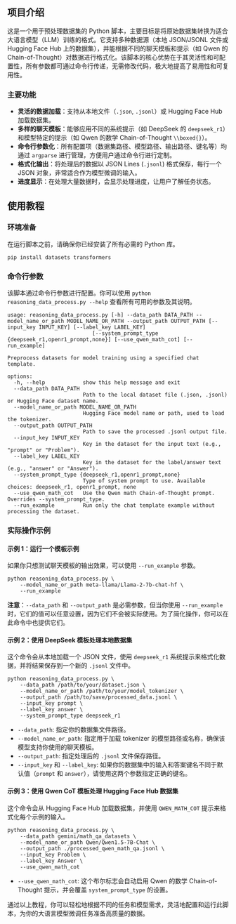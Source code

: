 ## 项目介绍

这是一个用于预处理数据集的 Python 脚本，主要目标是将原始数据集转换为适合大语言模型（LLM）训练的格式。它支持多种数据源（本地 JSON/JSONL 文件或 Hugging Face Hub 上的数据集），并能根据不同的聊天模板和提示（如 Qwen 的 Chain-of-Thought）对数据进行格式化。该脚本的核心优势在于其灵活性和可配置性，所有参数都可通过命令行传递，无需修改代码，极大地提高了易用性和可复用性。

### 主要功能

- **灵活的数据加载**：支持从本地文件（`.json`, `.jsonl`）或 Hugging Face Hub 加载数据集。
- **多样的聊天模板**：能够应用不同的系统提示（如 DeepSeek 的 `deepseek_r1`）和模型特定的提示（如 Qwen 的数学 Chain-of-Thought `\\boxed{}`）。
- **命令行参数化**：所有配置项（数据集路径、模型路径、输出路径、键名等）均通过 `argparse` 进行管理，方便用户通过命令行进行定制。
- **格式化输出**：将处理后的数据以 JSON Lines (`.jsonl`) 格式保存，每行一个 JSON 对象，非常适合作为模型微调的输入。
- **进度显示**：在处理大量数据时，会显示处理进度，让用户了解任务状态。

## 使用教程

### 环境准备

在运行脚本之前，请确保你已经安装了所有必需的 Python 库。

```shell
pip install datasets transformers
```

### 命令行参数

该脚本通过命令行参数进行配置。你可以使用 `python reasoning_data_process.py --help` 查看所有可用的参数及其说明。

```shell
usage: reasoning_data_process.py [-h] --data_path DATA_PATH --model_name_or_path MODEL_NAME_OR_PATH --output_path OUTPUT_PATH [--input_key INPUT_KEY] [--label_key LABEL_KEY]
                           [--system_prompt_type {deepseek_r1,openr1_prompt,none}] [--use_qwen_math_cot] [--run_example]

Preprocess datasets for model training using a specified chat template.

options:
  -h, --help            show this help message and exit
  --data_path DATA_PATH
                        Path to the local dataset file (.json, .jsonl) or Hugging Face dataset name.
  --model_name_or_path MODEL_NAME_OR_PATH
                        Hugging Face model name or path, used to load the tokenizer.
  --output_path OUTPUT_PATH
                        Path to save the processed .jsonl output file.
  --input_key INPUT_KEY
                        Key in the dataset for the input text (e.g., "prompt" or "Problem").
  --label_key LABEL_KEY
                        Key in the dataset for the label/answer text (e.g., "answer" or "Answer").
  --system_prompt_type {deepseek_r1,openr1_prompt,none}
                        Type of system prompt to use. Available choices: deepseek_r1, openr1_prompt, none
  --use_qwen_math_cot   Use the Qwen math Chain-of-Thought prompt. Overrides --system_prompt_type.
  --run_example         Run only the chat template example without processing the dataset.
```

### 实际操作示例

#### 示例 1：运行一个模板示例

如果你只想测试聊天模板的输出效果，可以使用 `--run_example` 参数。

```shell
python reasoning_data_process.py \
    --model_name_or_path meta-llama/Llama-2-7b-chat-hf \
    --run_example
```

**注意**：`--data_path` 和 `--output_path` 是必需参数，但当你使用 `--run_example` 时，它们的值可以任意设置，因为它们不会被实际使用。为了简化操作，你可以在此命令中也提供它们。

#### 示例 2：使用 DeepSeek 模板处理本地数据集

这个命令会从本地加载一个 JSON 文件，使用 `deepseek_r1` 系统提示来格式化数据，并将结果保存到一个新的 `.jsonl` 文件中。

```shell
python reasoning_data_process.py \
    --data_path /path/to/your/dataset.json \
    --model_name_or_path /path/to/your/model_tokenizer \
    --output_path /path/to/save/processed_data.jsonl \
    --input_key prompt \
    --label_key answer \
    --system_prompt_type deepseek_r1
```

- `--data_path`: 指定你的数据集文件路径。
- `--model_name_or_path`: 指定用于加载 tokenizer 的模型路径或名称，确保该模型支持你使用的聊天模板。
- `--output_path`: 指定处理后的 `.jsonl` 文件保存路径。
- `--input_key` 和 `--label_key`: 如果你的数据集中的输入和答案键名不同于默认值（`prompt` 和 `answer`），请使用这两个参数指定正确的键名。

#### 示例 3：使用 Qwen CoT 模板处理 Hugging Face Hub 数据集

这个命令会从 Hugging Face Hub 加载数据集，并使用 `QWEN_MATH_COT` 提示来格式化每个示例的输入。

```shell
python reasoning_data_process.py \
    --data_path gemini/math_qa_datasets \
    --model_name_or_path Qwen/Qwen1.5-7B-Chat \
    --output_path ./processed_qwen_math_qa.jsonl \
    --input_key Problem \
    --label_key Answer \
    --use_qwen_math_cot
```

- `--use_qwen_math_cot`: 这个布尔标志会自动启用 Qwen 的数学 Chain-of-Thought 提示，并会覆盖 `system_prompt_type` 的设置。

通过以上教程，你可以轻松地根据不同的任务和模型需求，灵活地配置和运行此脚本，为你的大语言模型微调任务准备高质量的数据。